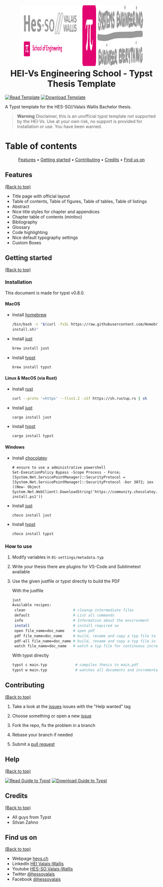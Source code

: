 <h1 align="center">
  <br>
  <img src="./04-resources/logos/hei-en.svg" alt="HEI Logo Logo" width="200" height="200">
  <img src="./04-resources/logos/synd-light.svg" alt="HEI Logo Logo" width="200" height="200">
  <br>
  HEI-Vs Engineering School - Typst Thesis Template
  <br>
</h1>

[![Read Template](https://img.shields.io/badge/Read-Template-blue)](https://github.com/tschinz/hevs-typsttemplate-thesis/blob/master/05-pdf/thesis.pdf) [![Download Template](https://img.shields.io/badge/Download-Template-brightgreen)](https://github.com/tschinz/hevs-typsttemplate-thesis/raw/master/05-pdf/thesis.pdf)

A Typst template for the HES-SO//Valais Wallis Bachelor thesis.

> **Warning**
> Disclaimer, this is an unofficial typst template not supported by the HEI-Vs. Use at your own risk, no support is provided for installation or use. You have been warned.

# Table of contents

<p align="center">
  <a href="#features">Features</a> •
  <a href="#getting-started">Getting started</a> •
  <a href="#contributing">Contributing</a> •
  <a href="#credits">Credits</a> •
  <a href="#find-us-on">Find us on</a>
</p>

## Features

[(Back to top)](#table-of-contents)

* Title page with official layout
* Table of contents, Table of figures, Table of tables, Table of listings
* Abstract
* Nice title styles for chapter and appendices
* Chapter table of contents (minitoc)
* Bibliography
* Glossary
* Code highlighting
* Nice default typography settings
* Custom Boxes

## Getting started

[(Back to top)](#table-of-contents)

### Installation

This document is made for typst v0.8.0.

#### MacOS

* Install [homebrew](https://brew.sh)
  
  ```bash
  /bin/bash -c "$(curl -fsSL https://raw.githubusercontent.com/Homebrew/install/HEAD/
  install.sh)"
  ```

* Install [just](https://just.systems)
  
  ```bash
  brew install just
  ```

* Install [typst](https://github.com/typst/typst)
  
  ```bash
  brew install typst
  ```

#### Linux & MacOS (via Rust)

* Install [rust](https://www.rust-lang.org/tools/install)
  
  ```bash
  curl --proto '=https' --tlsv1.2 -sSf https://sh.rustup.rs | sh
  ```
* Install [just](https://just.systems)
  
  ```bash
  cargo install just
  ```
* Install [typst](https://github.com/typst/typst)
  
  ```bash
  cargo install typst
  ```

#### Windows

* Install [chocolatey](https://chocolatey.org)
  
  ```
  # ensure to use a administrative powershell
  Set-ExecutionPolicy Bypass -Scope Process - Force; [System.Net.ServicePointManager]::SecurityProtocol = [System.Net.ServicePointManager]::SecurityProtocol -bor 3072; iex ((New- Object System.Net.WebClient).DownloadString('https://community.chocolatey.org/ install.ps1'))
  ```
* Install [just](https://just.systems)
  
  ```bash
  choco install just
  ```
* Install [typst](https://github.com/typst/typst)
  
  ```bash
  choco install typst
  ```

### How to use

1. Modify variables in `01-settings/metadata.typ`

2. Write your thesis there are plugins for VS-Code and Sublimetext available

3. Use the given justfile or typst directly to build the PDF
   
   With the justfile
   
   ```bash
   just
   Available recipes:
    clean                      # cleanup intermediate files
    default                    # List all commands
    info                       # Information about the environment
    install                    # install required sw
    open file_name=doc_name    # open pdf
    pdf file_name=doc_name     # build, rename and copy a typ file to a pdf
    pdf-all file_name=doc_name # build, rename and copy a typ file in all variants
    watch file_name=doc_name   # watch a typ file for continuous incremental build   ```
   ```
   
   With typst directly
   
   ```bash
   typst c main.typ             # compiles thesis to main.pdf
   typst w main.typ             # watches all documents and incrementally compiles to main.pdf
   ```

## Contributing

   [(Back to top)](#table-of-contents)

1. Take a look at the [issues](https://github.com/tschinz/hevs-typsttemplate-thesis/issues) issues with the "Help wanted" tag

2. Choose something or open a new [issue](https://github.com/tschinz/hevs-typsttemplate-thesis/issues)

3. Fork the repo, fix the problem in a branch

4. Rebase your branch if needed

5. Submit a [pull request](https://github.com/tschinz/hevs-typsttemplate-thesis/pulls)

## Help

[(Back to top)](#table-of-contents)

[![Read Guide to Typst](https://img.shields.io/badge/Read-Guide_to_Typst-blue)](https://github.com/tschinz/hevs-typsttemplate-thesis/blob/master/guite-to-typst.pdf) [![Download Guide to Typst](https://img.shields.io/badge/Download-Guide_to_Typst-brightgreen)](https://github.com/tschinz/hevs-typsttemplate-thesis/raw/master/guide-to.typst.pdf)

## Credits

[(Back to top)](#table-of-contents)

* All guys from Typst
* Silvan Zahno

## Find us on

[(Back to top)](#table-of-contents)

* Webpage [hevs.ch](https://www.hevs.ch/synd)
* LinkedIn [HEI Valais-Wallis](https://www.linkedin.com/showcase/school-of-engineering-valais-wallis/)
* Youtube [HES-SO Valais-Wallis](https://www.youtube.com/user/HESSOVS/)
* Twitter [@hessovalais](https://twitter.com/hessovalais)
* Facebook [@hessovalais](https://www.facebook.com/hessovalais)